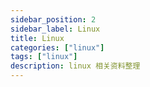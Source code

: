 ```yaml
---
sidebar_position: 2
sidebar_label: Linux
title: Linux
categories: ["linux"]
tags: ["linux"] 
description: linux 相关资料整理
---
```


